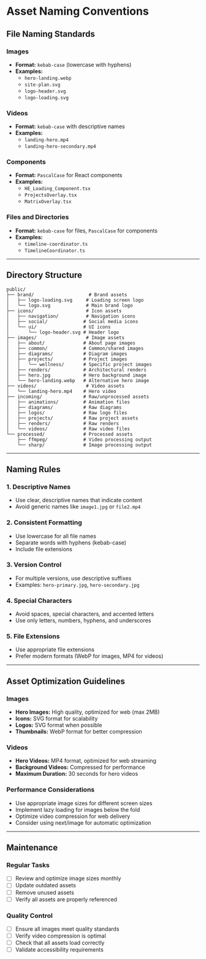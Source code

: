# Asset Naming Conventions

## File Naming Standards

### Images
- **Format:** `kebab-case` (lowercase with hyphens)
- **Examples:** 
  - `hero-landing.webp`
  - `site-plan.svg`
  - `logo-header.svg`
  - `logo-loading.svg`

### Videos
- **Format:** `kebab-case` with descriptive names
- **Examples:**
  - `landing-hero.mp4`
  - `landing-hero-secondary.mp4`

### Components
- **Format:** `PascalCase` for React components
- **Examples:**
  - `HE_Loading_Component.tsx`
  - `ProjectsOverlay.tsx`
  - `MatrixOverlay.tsx`

### Files and Directories
- **Format:** `kebab-case` for files, `PascalCase` for components
- **Examples:**
  - `timeline-coordinator.ts`
  - `TimelineCoordinator.ts`

---

## Directory Structure

```
public/
├── brand/                    # Brand assets
│   ├── logo-loading.svg     # Loading screen logo
│   └── logo.svg             # Main brand logo
├── icons/                   # Icon assets
│   ├── navigation/          # Navigation icons
│   ├── social/             # Social media icons
│   └── ui/                 # UI icons
│       └── logo-header.svg # Header logo
├── images/                  # Image assets
│   ├── about/              # About page images
│   ├── common/             # Common/shared images
│   ├── diagrams/           # Diagram images
│   ├── projects/           # Project images
│   │   └── wellness/       # Specific project images
│   ├── renders/            # Architectural renders
│   ├── hero.jpg            # Hero background image
│   └── hero-landing.webp   # Alternative hero image
├── videos/                  # Video assets
│   └── landing-hero.mp4    # Hero video
├── incoming/               # Raw/unprocessed assets
│   ├── animations/         # Animation files
│   ├── diagrams/           # Raw diagrams
│   ├── logos/              # Raw logo files
│   ├── projects/           # Raw project assets
│   ├── renders/            # Raw renders
│   └── videos/             # Raw video files
└── processed/              # Processed assets
    ├── ffmpeg/             # Video processing output
    └── sharp/              # Image processing output
```

---

## Naming Rules

### 1. Descriptive Names
- Use clear, descriptive names that indicate content
- Avoid generic names like `image1.jpg` or `file2.mp4`

### 2. Consistent Formatting
- Use lowercase for all file names
- Separate words with hyphens (kebab-case)
- Include file extensions

### 3. Version Control
- For multiple versions, use descriptive suffixes
- Examples: `hero-primary.jpg`, `hero-secondary.jpg`

### 4. Special Characters
- Avoid spaces, special characters, and accented letters
- Use only letters, numbers, hyphens, and underscores

### 5. File Extensions
- Use appropriate file extensions
- Prefer modern formats (WebP for images, MP4 for videos)

---

## Asset Optimization Guidelines

### Images
- **Hero Images:** High quality, optimized for web (max 2MB)
- **Icons:** SVG format for scalability
- **Logos:** SVG format when possible
- **Thumbnails:** WebP format for better compression

### Videos
- **Hero Videos:** MP4 format, optimized for web streaming
- **Background Videos:** Compressed for performance
- **Maximum Duration:** 30 seconds for hero videos

### Performance Considerations
- Use appropriate image sizes for different screen sizes
- Implement lazy loading for images below the fold
- Optimize video compression for web delivery
- Consider using next/image for automatic optimization

---

## Maintenance

### Regular Tasks
- [ ] Review and optimize image sizes monthly
- [ ] Update outdated assets
- [ ] Remove unused assets
- [ ] Verify all assets are properly referenced

### Quality Control
- [ ] Ensure all images meet quality standards
- [ ] Verify video compression is optimal
- [ ] Check that all assets load correctly
- [ ] Validate accessibility requirements
